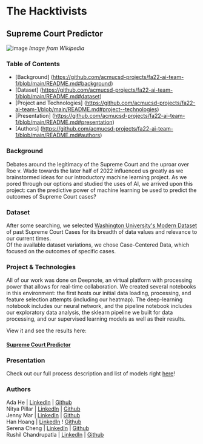# The Hacktivists
## Supreme Court Predictor
![image](https://user-images.githubusercontent.com/86854157/213305775-61c3d014-33db-4316-a4ae-07cbb8a7332f.png)
*Image from Wikipedia*
### Table of Contents
* [Background] (https://github.com/acmucsd-projects/fa22-ai-team-1/blob/main/README.md#background)
* [Dataset] (https://github.com/acmucsd-projects/fa22-ai-team-1/blob/main/README.md#dataset)
* [Project and Technologies] (https://github.com/acmucsd-projects/fa22-ai-team-1/blob/main/README.md#project--technologies)
* [Presentation] (https://github.com/acmucsd-projects/fa22-ai-team-1/blob/main/README.md#presentation)
* [Authors] (https://github.com/acmucsd-projects/fa22-ai-team-1/blob/main/README.md#authors)

### Background
Debates around the legitimacy of the Supreme Court and the uproar over Roe v. Wade towards the later half of 2022 influenced us greatly as we brainstormed ideas for our introductory machine learning project. As we pored through our options and studied the uses of AI, we arrived upon this project: can the predictive power of machine learning be used to predict the outcomes of Supreme Court cases?

### Dataset
After some searching, we selected [Washington University's Modern Dataset](http://scdb.wustl.edu/data.php) of past Supreme Court Cases for its breadth of data values and relevance to our current times. <br />
Of the available dataset variations, we chose Case-Centered Data, which focused on the outcomes of specific cases. 

### Project & Technologies
All of our work was done on Deepnote, an virtual platform with processing power that allows for real-time collaboration. We created several notebooks in this environment: the first hosts our initial data loading, processing, and feature selection attempts (including our heatmap). The deep-learning notebook includes our neural network, and the pipeline notebook includes our exploratory data analysis, the sklearn pipeline we built for data processing, and our supervised learning models as well as their results. 

View it and see the results here:  
#### [Supreme Court Predictor](https://deepnote.com/join-team?token=02d34e715c9e4f6)

### Presentation
Check out our full process description and list of models right [here](https://docs.google.com/presentation/d/1qANpLZvhv5F0lOkbUxtlJU5UF4KqsDzuy0Dy6E2BG-0/edit?usp=sharing)!

### Authors
Ada He | [LinkedIn](https://www.linkedin.com/in/adahe0908/) | [Github](https://github.com/adahe8) <br />
Nitya Pillar | [LinkedIn](https://www.linkedin.com/in/nitya-p-087b431ab) | [Github](https://github.com/nbpillai) <br /> 
Jenny Mar | [LinkedIn](www.linkedin.com/in/jenny-mar-13158225a) | [Github](https://github.com/jennymar) <br />
Han Hoang | [LinkedIn](https://www.linkedin.com/in/hanhoangia/) ! [Github](https://github.com/hanhoangia) <br />
Serena Cheng | [LinkedIn](www.linkedin.com/in/serenachen6) | [Github](https://github.com/schen126)  <br />
Rushil Chandrupatla | [LinkedIn](https://www.linkedin.com/in/rushil-chandrupatla-1aaa34205/) | [Github](https://github.com/rushilcs)  <br />
